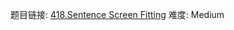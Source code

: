 题目链接: [418.Sentence Screen Fitting][1]
难度: Medium

[1]: https://leetcode.com/problems/sentence-screen-fitting
